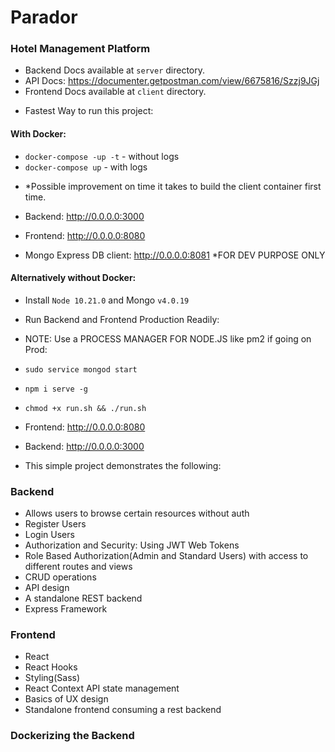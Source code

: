 # Parador

### Hotel Management Platform

-   Backend Docs available at `server` directory.
-   API Docs: https://documenter.getpostman.com/view/6675816/Szzj9JGj
-   Frontend Docs available at `client` directory.

*   Fastest Way to run this project:

#### With Docker:

-   `docker-compose -up -t` - without logs
-   `docker-compose up` - with logs

*   \*Possible improvement on time it takes to build the client container first time.

-   Backend: http://0.0.0.0:3000
-   Frontend: http://0.0.0.0:8080

-   Mongo Express DB client: http://0.0.0.0:8081 \*FOR DEV PURPOSE ONLY

#### Alternatively without Docker:

-   Install `Node 10.21.0` and Mongo `v4.0.19`
-   Run Backend and Frontend Production Readily:
-   NOTE: Use a PROCESS MANAGER FOR NODE.JS like pm2 if going on Prod:

-   `sudo service mongod start`
-   `npm i serve -g`
-   `chmod +x run.sh && ./run.sh`

-   Frontend: http://0.0.0.0:8080
-   Backend: http://0.0.0.0:3000

-   This simple project demonstrates the following:

### Backend

-   Allows users to browse certain resources without auth
-   Register Users
-   Login Users
-   Authorization and Security: Using JWT Web Tokens
-   Role Based Authorization(Admin and Standard Users) with access to different routes and views
-   CRUD operations
-   API design
-   A standalone REST backend
-   Express Framework

### Frontend

-   React
-   React Hooks
-   Styling(Sass)
-   React Context API state management
-   Basics of UX design
-   Standalone frontend consuming a rest backend

### Dockerizing the Backend
